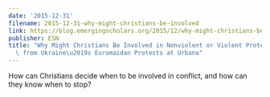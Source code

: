 ```yaml
---
date: '2015-12-31'
filename: 2015-12-31-why-might-christians-be-involved
link: https://blog.emergingscholars.org/2015/12/why-might-christians-be-involved-in-nonviolent-or-violent-protests-lessons-from-ukraines-euromaidan-protests-at-urbana/
publisher: ESN
title: "Why Might Christians Be Involved in Nonviolent or Violent Protests? Lessons\
  \ from Ukraine\u2019s Euromaidan Protests at Urbana"
---
```


How can Christians decide when to be involved in conflict, and how can they know when to stop?